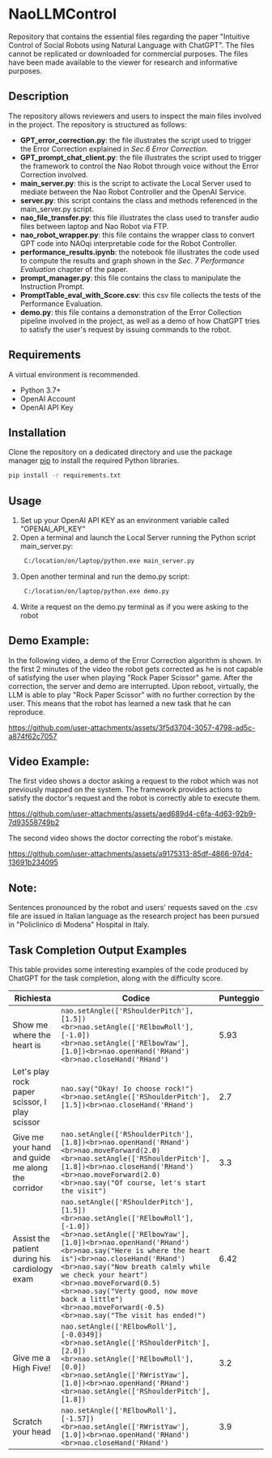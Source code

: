# NaoLLMControl
Repository that contains the essential files regarding the paper "Intuitive Control of Social Robots using Natural Language with ChatGPT". 
The files cannot be replicated or downloaded for commercial purposes. 
The files have been made available to the viewer for research and informative purposes.

## Description
The repository allows reviewers and users to inspect the main files involved in the project. The repository is structured as follows:
- **GPT_error_correction.py**: the file illustrates the script used to trigger the Error Correction explained in _Sec.6 Error Correction_.
- **GPT_prompt_chat_client.py**: the file illustrates the script used to trigger the framework to control the Nao Robot through voice without the Error Correction involved.
- **main_server.py**: this is the script to activate the Local Server used to mediate between the Nao Robot Controller and the OpenAI Service.
- **server.py**: this script contains the class and methods referenced in the main_server.py script.
- **nao_file_transfer.py**: this file illustrates the class used to transfer audio files between laptop and Nao Robot via FTP.
- **nao_robot_wrapper.py**: this file contains the wrapper class to convert GPT code into NAOqi interpretable code for the Robot Controller.
- **performance_results.ipynb**: the notebook file illustrates the code used to compute the results and graph shown in the _Sec. 7 Performance Evaluation_ chapter of the paper.
- **prompt_manager.py**: this file contains the class to manipulate the Instruction Prompt.
- **PromptTable_eval_with_Score.csv**: this csv file collects the tests of the Performance Evaluation.
- **demo.py**: this file contains a demonstration of the Error Collection pipeline involved in the project, as well as a demo of how ChatGPT tries to satisfy the user's request by issuing commands to the robot.

## Requirements
A virtual environment is recommended.
- Python 3.7+
- OpenAI Account
- OpenAI API Key

## Installation
Clone the repository on a dedicated directory and use the package manager [pip](https://pip.pypa.io/en/stable/) to install the required Python libraries.
```bash
pip install -r requirements.txt
```

## Usage
1) Set up your OpenAI API KEY as an environment variable called "OPENAI_API_KEY"
2) Open a terminal and launch the Local Server running the Python script main_server.py:
   ```bash
    C:/location/on/laptop/python.exe main_server.py
    ```
3) Open another terminal and run the demo.py script:
   ```bash
    C:/location/on/laptop/python.exe demo.py
    ```
4) Write a request on the demo.py terminal as if you were asking to the robot

## Demo Example:
In the following video, a demo of the Error Correction algorithm is shown. In the first 2 minutes of the video the robot gets corrected as he is not capable of satisfying the user when playing "Rock Paper Scissor" game. After the correction, the server and demo are interrupted. Upon reboot, virtually, the LLM is able to play "Rock Paper Scissor" with no further correction by the user. This means that the robot has learned a new task that he can reproduce.

https://github.com/user-attachments/assets/3f5d3704-3057-4798-ad5c-a874f62c7057

## Video Example:
The first video shows a doctor asking a request to the robot which was not previously mapped on the system. The framework provides actions to satisfy the doctor's request and the robot is correctly able to execute them.

https://github.com/user-attachments/assets/aed689d4-c6fa-4d63-92b9-7d93558749b2

The second video shows the doctor correcting the robot's mistake.

https://github.com/user-attachments/assets/a9175313-85df-4866-97d4-13691b234095

## Note:
Sentences pronounced by the robot and users' requests saved on the .csv file are issued in Italian language as the research project has been pursued in "Policlinico di Modena" Hospital in Italy.


## Task Completion Output Examples
This table provides some interesting examples of the code produced by ChatGPT for the task completion, along with the difficulty score.

| Richiesta | Codice | Punteggio |
|---|---|---|
| Show me where the heart is | `nao.setAngle(['RShoulderPitch'], [1.5])<br>nao.setAngle(['RElbowRoll'], [-1.0])<br>nao.setAngle(['RElbowYaw'], [1.0])<br>nao.openHand('RHand')<br>nao.closeHand('RHand')` | 5.93 |
| Let's play rock paper scissor, I play scissor | `nao.say("Okay! Io choose rock!")<br>nao.setAngle(['RShoulderPitch'], [1.5])<br>nao.closeHand('RHand')` | 2.7 |
| Give me your hand and guide me along the corridor | `nao.setAngle(['RShoulderPitch'], [1.8])<br>nao.openHand('RHand')<br>nao.moveForward(2.0)<br>nao.setAngle(['RShoulderPitch'], [1.8])<br>nao.closeHand('RHand')<br>nao.moveForward(2.0)<br>nao.say("Of course, let's start the visit")` | 3.3 |
| Assist the patient during his cardiology exam | `nao.setAngle(['RShoulderPitch'], [1.5])<br>nao.setAngle(['RElbowRoll'], [-1.0])<br>nao.setAngle(['RElbowYaw'], [1.0])<br>nao.openHand('RHand')<br>nao.say("Here is where the heart is")<br>nao.closeHand('RHand')<br>nao.say("Now breath calmly while we check your heart")<br>nao.moveForward(0.5)<br>nao.say("Verty good, now move back a little")<br>nao.moveForward(-0.5)<br>nao.say("The visit has ended!")` | 6.42 |
| Give me a High Five!| `nao.setAngle(['RElbowRoll'], [-0.0349])<br>nao.setAngle(['RShoulderPitch'], [2.0])<br>nao.setAngle(['RElbowRoll'], [0.0])<br>nao.setAngle(['RWristYaw'], [1.0])<br>nao.openHand('RHand')<br>nao.setAngle(['RShoulderPitch'], [1.8])` | 3.2 |
| Scratch your head | `nao.setAngle(['RElbowRoll'], [-1.57])<br>nao.setAngle(['RWristYaw'], [1.0])<br>nao.openHand('RHand')<br>nao.closeHand('RHand')` | 3.9 |







